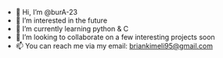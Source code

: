 - 👋 Hi, I’m @burA-23
- 👀 I’m interested in the future
- 🌱 I’m currently learning python & C
- 💞️ I’m looking to collaborate on a few interesting projects soon
- 📫 You can reach me via my email: briankimeli95@gmail.com

<!---
burA-23/burA-23 is a ✨ special ✨ repository because its `README.md` (this file) appears on your GitHub profile.
You can click the Preview link to take a look at your changes.
--->
